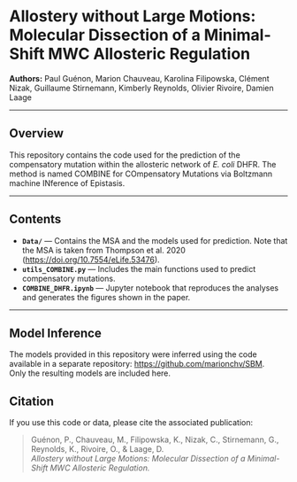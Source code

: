 # Allostery without Large Motions: Molecular Dissection of a Minimal-Shift MWC Allosteric Regulation

**Authors:** Paul Guénon, Marion Chauveau, Karolina Filipowska, Clément Nizak, Guillaume Stirnemann, Kimberly Reynolds, Olivier Rivoire, Damien Laage

---

## Overview

This repository contains the code used for the prediction of the compensatory mutation within the allosteric network of *E. coli* DHFR. The method is named COMBINE for COmpensatory Mutations via Boltzmann machine INference of Epistasis.

---

## Contents

- **`Data/`** — Contains the MSA and the models used for prediction. Note that the MSA is taken from Thompson et al. 2020 (https://doi.org/10.7554/eLife.53476).
- **`utils_COMBINE.py`** — Includes the main functions used to predict compensatory mutations.  
- **`COMBINE_DHFR.ipynb`** — Jupyter notebook that reproduces the analyses and generates the figures shown in the paper.

---

## Model Inference

The models provided in this repository were inferred using the code available in a separate repository: https://github.com/marionchv/SBM.  
Only the resulting models are included here. 

## Citation

If you use this code or data, please cite the associated publication:

> Guénon, P., Chauveau, M., Filipowska, K., Nizak, C., Stirnemann, G., Reynolds, K., Rivoire, O., & Laage, D.  
> *Allostery without Large Motions: Molecular Dissection of a Minimal-Shift MWC Allosteric Regulation.* 